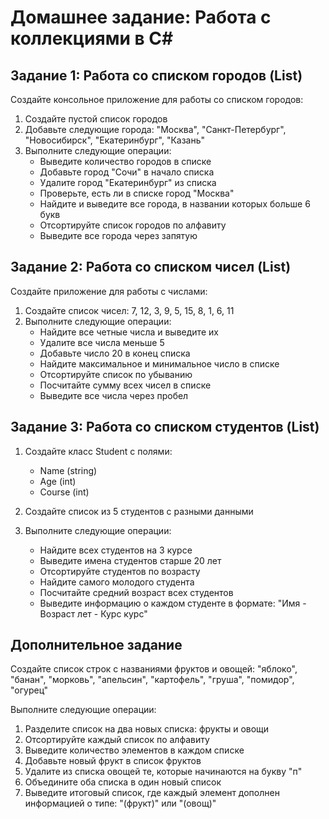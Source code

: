 # Домашнее задание: Работа с коллекциями в C#

## Задание 1: Работа со списком городов (List<string>)

Создайте консольное приложение для работы со списком городов:

1. Создайте пустой список городов
2. Добавьте следующие города: "Москва", "Санкт-Петербург", "Новосибирск", "Екатеринбург", "Казань"
3. Выполните следующие операции:
   - Выведите количество городов в списке
   - Добавьте город "Сочи" в начало списка
   - Удалите город "Екатеринбург" из списка
   - Проверьте, есть ли в списке город "Москва"
   - Найдите и выведите все города, в названии которых больше 6 букв
   - Отсортируйте список городов по алфавиту
   - Выведите все города через запятую

## Задание 2: Работа со списком чисел (List<int>)

Создайте приложение для работы с числами:

1. Создайте список чисел: 7, 12, 3, 9, 5, 15, 8, 1, 6, 11
2. Выполните следующие операции:
   - Найдите все четные числа и выведите их
   - Удалите все числа меньше 5
   - Добавьте число 20 в конец списка
   - Найдите максимальное и минимальное число в списке
   - Отсортируйте список по убыванию
   - Посчитайте сумму всех чисел в списке
   - Выведите все числа через пробел

## Задание 3: Работа со списком студентов (List<Student>)

1. Создайте класс Student с полями:
   - Name (string)
   - Age (int)
   - Course (int)

2. Создайте список из 5 студентов с разными данными

3. Выполните следующие операции:
   - Найдите всех студентов на 3 курсе
   - Выведите имена студентов старше 20 лет
   - Отсортируйте студентов по возрасту
   - Найдите самого молодого студента
   - Посчитайте средний возраст всех студентов
   - Выведите информацию о каждом студенте в формате: "Имя - Возраст лет - Курс курс"

## Дополнительное задание

Создайте список строк с названиями фруктов и овощей:
"яблоко", "банан", "морковь", "апельсин", "картофель", "груша", "помидор", "огурец"

Выполните следующие операции:
1. Разделите список на два новых списка: фрукты и овощи
2. Отсортируйте каждый список по алфавиту
3. Выведите количество элементов в каждом списке
4. Добавьте новый фрукт в список фруктов
5. Удалите из списка овощей те, которые начинаются на букву "п"
6. Объедините оба списка в один новый список
7. Выведите итоговый список, где каждый элемент дополнен информацией о типе: "(фрукт)" или "(овощ)"
